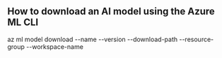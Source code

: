 ## How to download an AI model using the Azure ML CLI

az ml model download --name <name> --version <version> --download-path <path> --resource-group <resource-group> --workspace-name <workspace-name>
